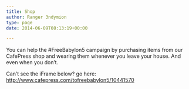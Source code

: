 ```yaml
---
title: Shop
author: Ranger 3ndymion
type: page
date: 2014-06-09T08:13:19+00:00

---
```

You can help the #FreeBabylon5 campaign by purchasing items from our CafePress shop and wearing them whenever you leave your house. And even when you don&#8217;t.

Can&#8217;t see the iFrame below? go here: <http://www.cafepress.com/tofreebabylon5/10441570>